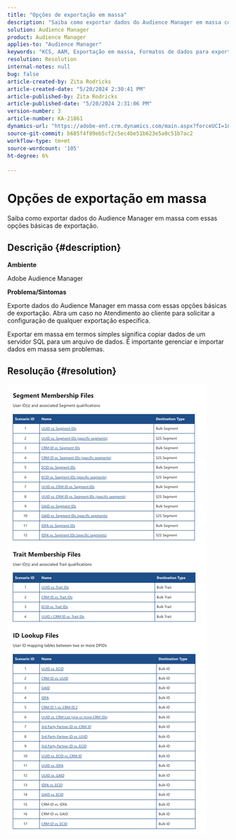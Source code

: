 ```yaml
---
title: "Opções de exportação em massa"
description: "Saiba como exportar dados do Audience Manager em massa com essas opções básicas de exportação."
solution: Audience Manager
product: Audience Manager
applies-to: "Audience Manager"
keywords: "KCS, AAM, Exportação em massa, Formatos de dados para exportação em massa, S3"
resolution: Resolution
internal-notes: null
bug: false
article-created-by: Zita Rodricks
article-created-date: "5/20/2024 2:30:41 PM"
article-published-by: Zita Rodricks
article-published-date: "5/20/2024 2:31:06 PM"
version-number: 3
article-number: KA-21861
dynamics-url: "https://adobe-ent.crm.dynamics.com/main.aspx?forceUCI=1&pagetype=entityrecord&etn=knowledgearticle&id=ae9caa87-b516-ef11-9f8a-6045bd006b25"
source-git-commit: b685f4f89eb5cf2c5ec4be51b623e5a0c51b7ac2
workflow-type: tm+mt
source-wordcount: '105'
ht-degree: 6%

---
```


# Opções de exportação em massa


Saiba como exportar dados do Audience Manager em massa com essas opções básicas de exportação.

## Descrição {#description}


<b>Ambiente </b>

Adobe Audience Manager

<b>Problema/Sintomas</b>

Exporte dados do Audience Manager em massa com essas opções básicas de exportação. Abra um caso no Atendimento ao cliente para solicitar a configuração de qualquer exportação específica.

Exportar em massa em termos simples significa copiar dados de um servidor SQL para um arquivo de dados. É importante gerenciar e importar dados em massa sem problemas.


## Resolução {#resolution}


![](assets/2c0f443a-d2d7-ed11-a7c7-6045bd006268.png)
